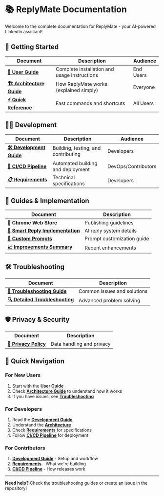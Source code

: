 # 📚 ReplyMate Documentation

Welcome to the complete documentation for ReplyMate - your AI-powered LinkedIn assistant!

## 🚀 Getting Started

| Document | Description | Audience |
|----------|-------------|----------|
| **[📖 User Guide](../USER_GUIDE.md)** | Complete installation and usage instructions | End Users |
| **[🏗️ Architecture Guide](ARCHITECTURE.md)** | How ReplyMate works (explained simply) | Everyone |
| **[⚡ Quick Reference](../QUICK_REFERENCE.md)** | Fast commands and shortcuts | All Users |

## 👩‍💻 Development

| Document | Description | Audience |
|----------|-------------|----------|
| **[🛠️ Development Guide](../DEVELOPMENT.md)** | Building, testing, and contributing | Developers |
| **[🔧 CI/CD Pipeline](../CICD.md)** | Automated building and deployment | DevOps/Contributors |
| **[📋 Requirements](LinkedIn_ReplyMate_Requirements.md)** | Technical specifications | Developers |

## 📖 Guides & Implementation

| Document | Description |
|----------|-------------|
| **[🏪 Chrome Web Store](guides/CHROME_WEB_STORE.md)** | Publishing guidelines |
| **[🤖 Smart Reply Implementation](guides/SMART_REPLY_IMPLEMENTATION.md)** | AI reply system details |
| **[🎯 Custom Prompts](guides/CUSTOM_PROMPTS_FIXED.md)** | Prompt customization guide |
| **[📈 Improvements Summary](guides/IMPROVEMENTS_SUMMARY.md)** | Recent enhancements |

## 🛠️ Troubleshooting

| Document | Description |
|----------|-------------|
| **[🚨 Troubleshooting Guide](troubleshooting/TROUBLESHOOTING.md)** | Common issues and solutions |
| **[🔍 Detailed Troubleshooting](troubleshooting/TROUBLESHOOTING_DETAILED.md)** | Advanced problem solving |

## 🛡️ Privacy & Security

| Document | Description |
|----------|-------------|
| **[🔐 Privacy Policy](../privacy-policy.md)** | Data handling and privacy |

## 📱 Quick Navigation

### For New Users
1. Start with the **[User Guide](../USER_GUIDE.md)**
2. Check **[Architecture Guide](ARCHITECTURE.md)** to understand how it works
3. If you have issues, see **[Troubleshooting](troubleshooting/TROUBLESHOOTING.md)**

### For Developers
1. Read the **[Development Guide](../DEVELOPMENT.md)**
2. Understand the **[Architecture](ARCHITECTURE.md)**
3. Check **[Requirements](LinkedIn_ReplyMate_Requirements.md)** for specifications
4. Follow **[CI/CD Pipeline](../CICD.md)** for deployment

### For Contributors
1. **[Development Guide](../DEVELOPMENT.md)** - Setup and workflow
2. **[Requirements](LinkedIn_ReplyMate_Requirements.md)** - What we're building
3. **[CI/CD Pipeline](../CICD.md)** - How releases work

---

**Need help?** Check the troubleshooting guides or create an issue in the repository!
